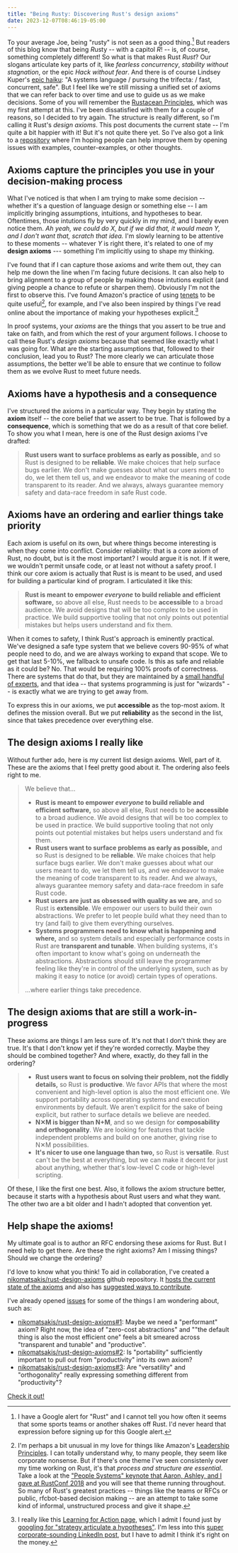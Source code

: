 ```yaml
---
title: "Being Rusty: Discovering Rust's design axioms"
date: 2023-12-07T08:46:19-05:00
---
```


To your average Joe, being "rusty" is not seen as a good thing.[^news] But readers of this blog know that being *R*usty -- with a capitol *R*! -- is, of course, something completely different! So what is that makes Rust *Rust*? Our slogans articulate key parts of it, like *fearless concurrency*, *stability without stagnation*, or the epic *Hack without fear*. And there is of course Lindsey Kuper's [epic haiku][haiku]: "A systems language / pursuing the trifecta: / fast, concurrent, safe". But I feel like we're still missing a unified set of axioms that we can refer back to over time and use to guide us as we make decisions. Some of you will remember the [Rustacean Principles][rp], which was my first attempt at this. I've been dissatisfied with them for a couple of reasons, so I decided to try again. The structure is really different, so I'm calling it Rust's *design axioms*. This post documents the current state -- I'm quite a bit happier with it! But it's not quite there yet. So I've also got a link to a [repository][repo] where I'm hoping people can help improve them by opening issues with examples, counter-examples, or other thoughts.

[haiku]: https://www.youtube.com/watch?t=52&v=DSR7EHeySlw&feature=youtu.be

[^news]: I have a Google alert for "Rust" and I cannot tell you how often it seems that some sports teams or another shakes off Rust. I'd never heard that expression before signing up for this Google alert. 

[rp]: https://github.com/nikomatsakis/rustacean-principles

<!--more-->

## Axioms capture the principles you use in your decision-making process

What I've noticed is that when I am trying to make some decision -- whether it's a question of language design or something else -- I am implicitly bringing assumptions, intuitions, and hypotheses to bear. Oftentimes, those intutions fly by very quickly in my mind, and I barely even notice them. *Ah yeah, we could do X, but if we did that, it would mean Y, and I don't want that, scratch that idea.* I'm slowly learning to be attentive to these moments -- whatever *Y* is right there, it's related to one of my **design axioms** --- something I'm implicitly using to shape my thinking.

I've found that if I can capture those axioms and write them out, they can help me down the line when I'm facing future decisions. It can also help to bring alignment to a group of people by making those intutions explicit (and giving people a chance to refute or sharpen them). Obviously I'm not the first to observe this. I've found Amazon's practice of using [tenets][] to be quite useful[^culture], for example, and I've also been inspired by things I've read online about the importance of making your hypotheses explicit.[^hypotheses]

[tenets]: https://aws.amazon.com/blogs/enterprise-strategy/tenets-supercharging-decision-making/

In proof systems, your *axioms* are the things that you assert to be true and take on faith, and from which the rest of your argument follows. I choose to call these Rust's *design axioms* because that seemed like exactly what I was going for. What are the starting assumptions that, followed to their conclusion, lead you to Rust? The more clearly we can articulate those assumptions, the better we'll be able to ensure that we continue to follow them as we evolve Rust to meet future needs.

## Axioms have a hypothesis and a consequence

I've structured the axioms in a particular way. They begin by stating the **axiom** itself -- the core belief that we assert to be true. That is followed by a **consequence**, which is something that we do as a result of that core belief. To show you what I mean, here is one of the Rust design axioms I've drafted:

> **Rust users want to surface problems as early as possible,** and so Rust is designed to be **reliable**. We make choices that help surface bugs earlier. We don't make guesses about what our users meant to do, we let them tell us, and we endeavor to make the meaning of code transparent to its reader. And we always, always guarantee memory safety and data-race freedom in safe Rust code.

[^culture]: I'm perhaps a bit unusual in my love for things like Amazon's [Leadership Principles][lp]. I can totally understand why, to many people, they seem like corporate nonsense. But if there's one theme I've seen consistenly over my time working on Rust, it's that *process and structure are essential*. Take a look at the ["People Systems" keynote that Aaron, Ashley, and I gave at RustConf 2018][ps] and you will see that theme running throughout. So many of Rust's greatest practices -- things like the teams or RFCs or public, rfcbot-based decision making -- are an attempt to take some kind of informal, unstructured process and give it shape.

[lp]: https://www.amazon.jobs/content/en/our-workplace/leadership-principles

[ps]: https://youtu.be/J9OFQm8Qf1I?si=0L6jkbD501-_ACka

[^hypotheses]: I really like this [Learning for Action page][lfa], which I admit I found just by [googling for "strategy articulate a hypotheses"][lmgtfy]. I'm less into this [super corporate-sounding LinkedIn post][strategy-hypothesis], but I have to admit I think it's right on the money. 

[lfa]: http://learningforaction.com/articulate-the-hypothesis

[lmgtfy]: https://letmegooglethat.com/?q=strategy+articulate+a+hypothesis

[strategy-hypothesis]: https://www.linkedin.com/pulse/strategy-hypothesis-bryan-whitefield-1c

## Axioms have an ordering and earlier things take priority

Each axiom is useful on its own, but where things become interesting is when they come into conflict. Consider reliability: that is a core axiom of Rust, no doubt, but is it the most important? I would argue it is not. If it were, we wouldn't permit unsafe code, or at least not without a safety proof. I think our core axiom is actually that Rust is is meant to be used, and used for building a particular kind of program. I articulated it like this:

> **Rust is meant to empower *everyone* to build reliable and efficient software,** so above all else, Rust needs to be **accessible** to a broad audience. We avoid designs that will be too complex to be used in practice. We build supportive tooling that not only points out potential mistakes but helps users understand and fix them.

When it comes to safety, I think Rust's approach is eminently practical. We've designed a safe type system that we believe covers 90-95% of what people need to do,  and we are always working to expand that scope. We to get that last 5-10%, we fallback to unsafe code. Is this as safe and reliable as it could be? No. That would be requiring 100% proofs of correctness. There are systems that do that, but they are maintained by a [small handful of experts](http://web1.cs.columbia.edu/~junfeng/09fa-e6998/papers/sel4.pdf), and that idea -- that systems programming is just for "wizards" -- is exactly what we are trying to get away from.

To express this in our axioms, we put **accessible** as the top-most axiom. It defines the mission overall. But we put **reliability** as the second in the list, since that takes precedence over everything else.

## The design axioms I really like

Without further ado, here is my current list design axioms. Well, part of it. These are the axioms that I feel pretty good about it. The ordering also feels right to me.

> We believe that...
>
> * **Rust is meant to empower *everyone* to build reliable and efficient software,** so above all else, Rust needs to be **accessible** to a broad audience. We avoid designs that will be too complex to be used in practice. We build supportive tooling that not only points out potential mistakes but helps users understand and fix them.
> * **Rust users want to surface problems as early as possible,** and so Rust is designed to be **reliable**. We make choices that help surface bugs earlier. We don't make guesses about what our users meant to do, we let them tell us, and we endeavor to make the meaning of code transparent to its reader. And we always, always guarantee memory safety and data-race freedom in safe Rust code.
> * **Rust users are just as obsessed with quality as we are,** and so Rust is **extensible**. We empower our users to build their own abstractions. We prefer to let people build what they need than to try (and fail) to give them everything ourselves.
> * **Systems programmers need to know what is happening and where,** and so system details and especially performance costs in Rust are **transparent and tunable**. When building systems, it's often important to know what's going on underneath the abstractions. Abstractions should still leave the programmer feeling like they're in control of the underlying system, such as by making it easy to notice (or avoid) certain types of operations.
>
> ...where earlier things take precedence.

## The design axioms that are still a work-in-progress

These axioms are things I am less sure of. It's not that I don't think they are true. It's that I don't know yet if they're worded correctly. Maybe they should be combined together? And where, exactly, do they fall in the ordering?

> * **Rust users want to focus on solving their problem, not the fiddly details,** so Rust is **productive**. We favor APIs that where the most convenient and high-level option is also the most efficient one. We support portability across operating systems and execution environments by default. We aren't explicit for the sake of being explicit, but rather to surface details we believe are needed.
> * **N✕M is bigger than N+M**, and so we design for **composability and orthogonality**. We are looking for features that tackle independent problems and build on one another, giving rise to N✕M possibilities.
> * **It's nicer to use one language than two,** so Rust is **versatile**. Rust can't be the best at everything, but we can make it decent for just about anything, whether that's low-level C code or high-level scripting.

Of these, I like the first one best. Also, it follows the axiom structure better, because it starts with a hypothesis about Rust users and what they want. The other two are a bit older and I hadn't adopted that convention yet.

## Help shape the axioms!

My ultimate goal is to author an RFC endorsing these axioms for Rust. But I need help to get there. Are these the right axioms? Am I missing things? Should we change the ordering?

I'd love to know what you think! To aid in collaboration, I've created a [nikomatsakis/rust-design-axioms][repo] github repository. It [hosts the current state of the axioms](https://nikomatsakis.github.io/rust-design-axioms/intro.html) and also has [suggested ways to contribute](https://nikomatsakis.github.io/rust-design-axioms/contributing.html).

[repo]: https://github.com/nikomatsakis/rust-design-axioms

I've already opened [issues](https://github.com/nikomatsakis/rust-design-axioms/issues) for some of the things I am wondering about, such as:

* [nikomatsakis/rust-design-axioms#1](https://github.com/nikomatsakis/rust-design-axioms/issues/1): Maybe we need a "performant" axiom? Right now, the idea of "zero-cost abstractions" and ""the default thing is also the most efficient one" feels a bit smeared across "transparent and tunable" and "productive".
* [nikomatsakis/rust-design-axioms#2](https://github.com/nikomatsakis/rust-design-axioms/issues/2): Is "portability" sufficiently important to pull out from "productivity" into its own axiom?
* [nikomatsakis/rust-design-axioms#3](https://github.com/nikomatsakis/rust-design-axioms/issues/3): Are "versatility" and "orthogonality" really expressing something different from "productivity"?

[Check it out!](https://nikomatsakis.github.io/rust-design-axioms/)



